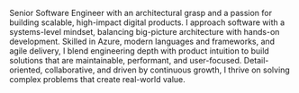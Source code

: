 Senior Software Engineer with an architectural grasp and a passion for building scalable, high-impact digital products. I approach software with a systems-level mindset, balancing big-picture architecture with hands-on development. Skilled in Azure, modern languages and frameworks, and agile delivery, I blend engineering depth with product intuition to build solutions that are maintainable, performant, and user-focused. Detail-oriented, collaborative, and driven by continuous growth, I thrive on solving complex problems that create real-world value.
